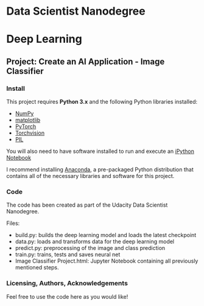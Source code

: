 # Data Scientist Nanodegree
# Deep Learning
## Project: Create an AI Application - Image Classifier

### Install

This project requires **Python 3.x** and the following Python libraries installed:

- [NumPy](http://www.numpy.org/)
- [matplotlib](http://matplotlib.org/)
- [PyTorch](http://pytorch.org/)
- [Torchvision](http://pytorch.org/)
- [PIL](http://pillow.readthedocs.io/en/stable/)

You will also need to have software installed to run and execute an [iPython Notebook](http://ipython.org/notebook.html)

I recommend installing [Anaconda](https://www.continuum.io/downloads), a pre-packaged Python distribution that contains all of the necessary libraries and software for this project.

### Code

The code has been created as part of the Udacity Data Scientist Nanodegree.

Files:
- build.py: builds the deep learning model and loads the latest checkpoint
- data.py: loads and transforms data for the deep learning model
- predict.py: preprocessing of the image and class prediction
- train.py: trains, tests and saves neural net
- Image Classifier Project.html: Jupyter Notebook containing all previously mentioned steps.

### Licensing, Authors, Acknowledgements<a name="licensing"></a>

Feel free to use the code here as you would like!
